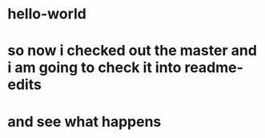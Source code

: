 # hello-world
# so now i checked out the master and i am going to check it into readme-edits
# and see what happens

